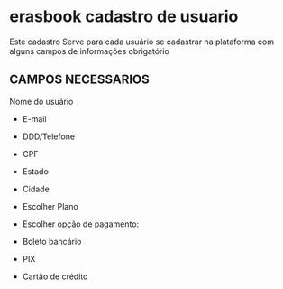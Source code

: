 # erasbook cadastro de usuario
Este cadastro Serve para cada usuário se cadastrar na plataforma com alguns campos de informações obrigatório 

## CAMPOS NECESSARIOS

Nome do usuário 

* E-mail 

* DDD/Telefone 

* CPF 

* Estado 

* Cidade 

* Escolher Plano 

* Escolher opção de pagamento: 

* Boleto bancário 

* PIX 

* Cartão de crédito 
